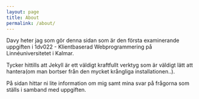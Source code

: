 ```yaml
---
layout: page
title: About
permalink: /about/
---
```


Davy heter jag som gör denna sidan som är den första examinerande uppgiften i 1dv022 - Klientbaserad Webprogrammering
på Linnéuniversitetet i Kalmar.

Tycker hittills att Jekyll är ett väldigt kraftfullt verktyg som är väldigt lätt att hantera(om man bortser från
den mycket krångliga installationen..).

På sidan hittar ni lite information om mig samt mina svar på frågorna som ställs i samband med uppgiften.
